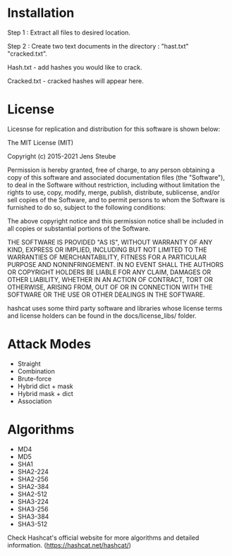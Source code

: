 # Installation

Step 1 : Extract all files to desired location. 

Step 2 : Create two text documents in the directory : "hast.txt" "cracked.txt". 

Hash.txt - add hashes you would like to crack. 

Cracked.txt - cracked hashes will appear here. 

# License

Licesnse for replication and distribution for this software is shown below:

  The MIT License (MIT)

  Copyright (c) 2015-2021 Jens Steube

  Permission is hereby granted, free of charge, to any person obtaining a copy
  of this software and associated documentation files (the "Software"), to deal
  in the Software without restriction, including without limitation the rights
  to use, copy, modify, merge, publish, distribute, sublicense, and/or sell
  copies of the Software, and to permit persons to whom the Software is
  furnished to do so, subject to the following conditions:

  The above copyright notice and this permission notice shall be included in all
  copies or substantial portions of the Software.

  THE SOFTWARE IS PROVIDED "AS IS", WITHOUT WARRANTY OF ANY KIND, EXPRESS OR
  IMPLIED, INCLUDING BUT NOT LIMITED TO THE WARRANTIES OF MERCHANTABILITY,
  FITNESS FOR A PARTICULAR PURPOSE AND NONINFRINGEMENT. IN NO EVENT SHALL THE
  AUTHORS OR COPYRIGHT HOLDERS BE LIABLE FOR ANY CLAIM, DAMAGES OR OTHER
  LIABILITY, WHETHER IN AN ACTION OF CONTRACT, TORT OR OTHERWISE, ARISING FROM,
  OUT OF OR IN CONNECTION WITH THE SOFTWARE OR THE USE OR OTHER DEALINGS IN THE
  SOFTWARE.


  hashcat uses some third party software and libraries whose license terms and
  license holders can be found in the docs/license_libs/ folder.
  
  # Attack Modes
  
 - Straight 
 - Combination
 - Brute-force
 - Hybrid dict + mask
 - Hybrid mask + dict
 - Association 
  
  # Algorithms 
  
- MD4
- MD5
- SHA1
- SHA2-224
- SHA2-256
- SHA2-384
- SHA2-512
- SHA3-224
- SHA3-256
- SHA3-384
- SHA3-512

Check Hashcat's official website for more algorithms and detailed information. (https://hashcat.net/hashcat/)
